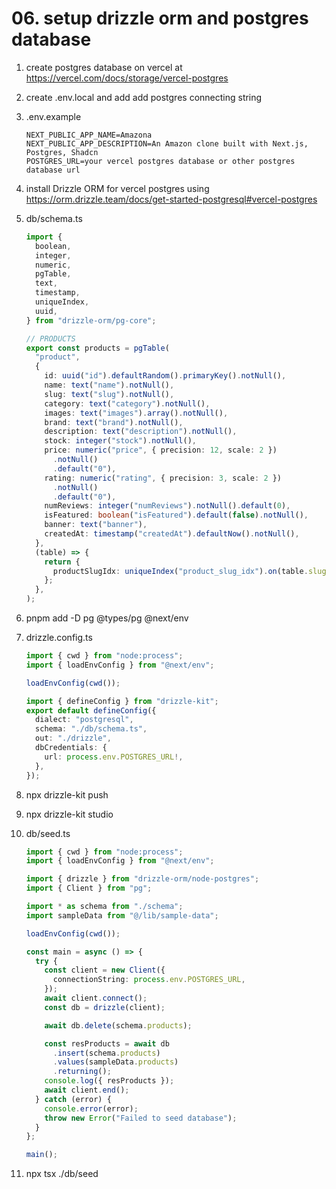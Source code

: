 # 06. setup drizzle orm and postgres database

1. create postgres database on vercel at https://vercel.com/docs/storage/vercel-postgres
2. create .env.local and add add postgres connecting string
3. .env.example

   ```env
   NEXT_PUBLIC_APP_NAME=Amazona
   NEXT_PUBLIC_APP_DESCRIPTION=An Amazon clone built with Next.js, Postgres, Shadcn
   POSTGRES_URL=your vercel postgres database or other postgres database url
   ```

4. install Drizzle ORM for vercel postgres using https://orm.drizzle.team/docs/get-started-postgresql#vercel-postgres
5. db/schema.ts

   ```ts
   import {
     boolean,
     integer,
     numeric,
     pgTable,
     text,
     timestamp,
     uniqueIndex,
     uuid,
   } from "drizzle-orm/pg-core";

   // PRODUCTS
   export const products = pgTable(
     "product",
     {
       id: uuid("id").defaultRandom().primaryKey().notNull(),
       name: text("name").notNull(),
       slug: text("slug").notNull(),
       category: text("category").notNull(),
       images: text("images").array().notNull(),
       brand: text("brand").notNull(),
       description: text("description").notNull(),
       stock: integer("stock").notNull(),
       price: numeric("price", { precision: 12, scale: 2 })
         .notNull()
         .default("0"),
       rating: numeric("rating", { precision: 3, scale: 2 })
         .notNull()
         .default("0"),
       numReviews: integer("numReviews").notNull().default(0),
       isFeatured: boolean("isFeatured").default(false).notNull(),
       banner: text("banner"),
       createdAt: timestamp("createdAt").defaultNow().notNull(),
     },
     (table) => {
       return {
         productSlugIdx: uniqueIndex("product_slug_idx").on(table.slug),
       };
     },
   );
   ```

6. pnpm add -D pg @types/pg @next/env
7. drizzle.config.ts

   ```ts
   import { cwd } from "node:process";
   import { loadEnvConfig } from "@next/env";

   loadEnvConfig(cwd());

   import { defineConfig } from "drizzle-kit";
   export default defineConfig({
     dialect: "postgresql",
     schema: "./db/schema.ts",
     out: "./drizzle",
     dbCredentials: {
       url: process.env.POSTGRES_URL!,
     },
   });
   ```

8. npx drizzle-kit push
9. npx drizzle-kit studio
10. db/seed.ts

    ```ts
    import { cwd } from "node:process";
    import { loadEnvConfig } from "@next/env";

    import { drizzle } from "drizzle-orm/node-postgres";
    import { Client } from "pg";

    import * as schema from "./schema";
    import sampleData from "@/lib/sample-data";

    loadEnvConfig(cwd());

    const main = async () => {
      try {
        const client = new Client({
          connectionString: process.env.POSTGRES_URL,
        });
        await client.connect();
        const db = drizzle(client);

        await db.delete(schema.products);

        const resProducts = await db
          .insert(schema.products)
          .values(sampleData.products)
          .returning();
        console.log({ resProducts });
        await client.end();
      } catch (error) {
        console.error(error);
        throw new Error("Failed to seed database");
      }
    };

    main();
    ```

11. npx tsx ./db/seed
